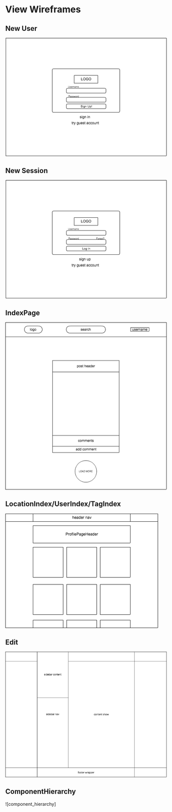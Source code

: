 # View Wireframes

## New User
![signup]

## New Session
![Login]

## IndexPage
![index_page]

## LocationIndex/UserIndex/TagIndex
![show_index]

## Edit
![edit]

## ComponentHierarchy
![component_hierarchy]

[signup]: ./wireframes/signup.png
[Login]: ./wireframes/Login.png
[index_page]: ./wireframes/index_page.png
[show_index]: ./wireframes/user_location_tag_show_page.png
[edit]: ./wireframes/edit_page.png
[component_heirarchy]: ./wireframes/component_hierarchy.png
